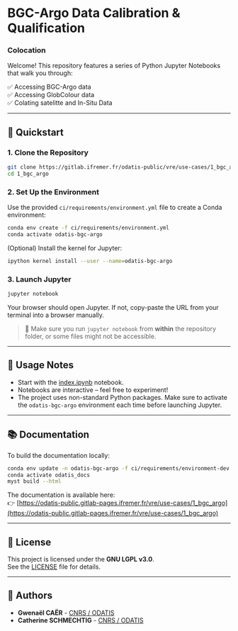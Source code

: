 # BGC-Argo Data Calibration & Qualification

### Colocation

Welcome! This repository features a series of Python Jupyter Notebooks that walk you through:

✅ Accessing BGC-Argo data  
✅ Accessing GlobColour data  
✅ Colating satelitte and In-Situ Data

---

## 🚀 Quickstart

### 1. Clone the Repository

```bash
git clone https://gitlab.ifremer.fr/odatis-public/vre/use-cases/1_bgc_argo.git
cd 1_bgc_argo
```

### 2. Set Up the Environment

Use the provided `ci/requirements/environment.yml` file to create a Conda environment:

```bash
conda env create -f ci/requirements/environment.yml
conda activate odatis-bgc-argo
```

(Optional) Install the kernel for Jupyter:

```bash
ipython kernel install --user --name=odatis-bgc-argo
```

### 3. Launch Jupyter

```bash
jupyter notebook
```

Your browser should open Jupyter. If not, copy-paste the URL from your terminal into a browser manually.

> 📌 Make sure you run `jupyter notebook` from **within** the repository folder, or some files might not be accessible.

---

## 🧪 Usage Notes

- Start with the [index.ipynb](.notebooks/index.ipynb) notebook.
- Notebooks are interactive – feel free to experiment!
- The project uses non-standard Python packages. Make sure to activate the `odatis-bgc-argo` environment each time before launching Jupyter.

---

## 📚 Documentation

To build the documentation locally:

```bash
conda env update -n odatis-bgc-argo -f ci/requirements/environment-dev.yml
conda activate odatis_docs
myst build --html
```

The documentation is available here:  
👉 [https://odatis-public.gitlab-pages.ifremer.fr/vre/use-cases/1_bgc_argo](https://odatis-public.gitlab-pages.ifremer.fr/vre/use-cases/1_bgc_argo)

---

## 📜 License

This project is licensed under the **GNU LGPL v3.0**.  
See the [LICENSE](./LICENSE) file for details.

---

## 👥 Authors

- **Gwenaël CAËR** - [CNRS / ODATIS](https://www.odatis-ocean.fr/en/)
- **Catherine SCHMECHTIG** - [CNRS / ODATIS](https://www.odatis-ocean.fr/en/)